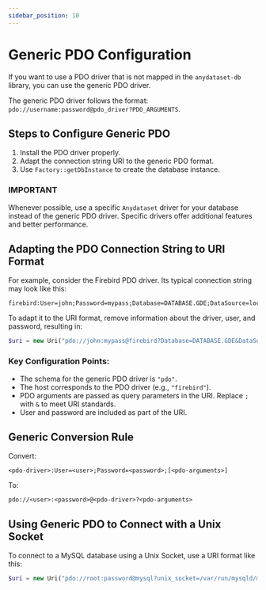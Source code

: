 ```yaml
---
sidebar_position: 10
---
```


# Generic PDO Configuration

If you want to use a PDO driver that is not mapped in the `anydataset-db` library, you can use the generic PDO driver.

The generic PDO driver follows the format:  
`pdo://username:password@pdo_driver?PDO_ARGUMENTS`.

## Steps to Configure Generic PDO

1. Install the PDO driver properly.
2. Adapt the connection string URI to the generic PDO format.
3. Use `Factory::getDbInstance` to create the database instance.

### **IMPORTANT**

Whenever possible, use a specific `Anydataset` driver for your database instead of the generic PDO driver. Specific
drivers offer additional features and better performance.

## Adapting the PDO Connection String to URI Format

For example, consider the Firebird PDO driver. Its typical connection string may look like this:

```text
firebird:User=john;Password=mypass;Database=DATABASE.GDE;DataSource=localhost;Port=3050
```

To adapt it to the URI format, remove information about the driver, user, and password, resulting in:

```php
$uri = new Uri("pdo://john:mypass@firebird?Database=DATABASE.GDE&DataSource=localhost&Port=3050");
```

### Key Configuration Points:

- The schema for the generic PDO driver is `"pdo"`.
- The host corresponds to the PDO driver (e.g., `"firebird"`).
- PDO arguments are passed as query parameters in the URI. Replace `;` with `&` to meet URI standards.
- User and password are included as part of the URI.

## Generic Conversion Rule

Convert:
```text
<pdo-driver>:User=<user>;Password=<password>;[<pdo-arguments>]
```

To:
```text
pdo://<user>:<password>@<pdo-driver>?<pdo-arguments>
```

## Using Generic PDO to Connect with a Unix Socket

To connect to a MySQL database using a Unix Socket, use a URI format like this:

```php
$uri = new Uri("pdo://root:password@mysql?unix_socket=/var/run/mysqld/mysqld.sock&dname=mydatabase");
```

